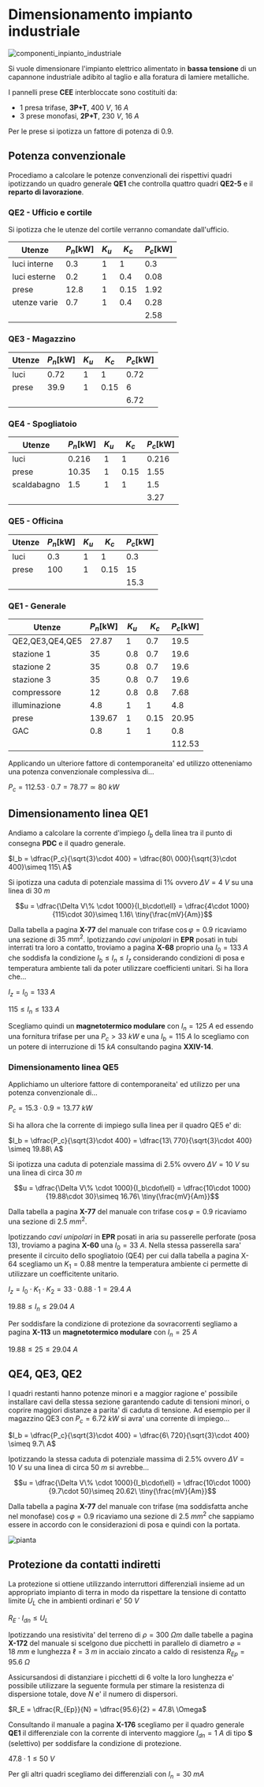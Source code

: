 # Dimensionamento impianto industriale  

![componenti_inpianto_industriale](https://github.com/user-attachments/assets/4146d858-064e-4321-a85c-ac7bb19a9b9a)  

Si vuole dimensionare l'impianto elettrico alimentato in **bassa tensione** di un capannone industriale adibito al taglio e alla foratura di lamiere metalliche.  

I pannelli prese **CEE** interbloccate sono costituiti da:  

* 1 presa trifase, **3P+T**, $400\ V,\ 16\ A$
* 3 prese monofasi, **2P+T**, $230\ V,\ 16\ A$

Per le prese si ipotizza un fattore di potenza di $0.9$.  

## Potenza convenzionale  

Procediamo a calcolare le potenze convenzionali dei rispettivi quadri ipotizzando un quadro generale **QE1**  che controlla quattro quadri **QE2-5** e il **reparto di lavorazione**.  

### QE2 - Ufficio e cortile  

Si ipotizza che le utenze del cortile verranno comandate dall'ufficio.  

| Utenze       | $P_n[\text{kW}]$ | $K_u$ | $K_c$ | $P_c[\text{kW}]$ |
| ------------ | ---------------- | ----- | ----- | ---------------- |
| luci interne | 0.3              | 1     | 1     | 0.3              |
| luci esterne | 0.2              | 1     | 0.4   | 0.08             |
| prese        | 12.8             | 1     | 0.15  | 1.92             |
| utenze varie | 0.7              | 1     | 0.4   | 0.28             |
|              |                  |       |       | 2.58             |

### QE3 - Magazzino  

| Utenze | $P_n[\text{kW}]$ | $K_u$ | $K_c$ | $P_c[\text{kW}]$ |
| ------ | ---------------- | ----- | ----- | ---------------- |
| luci   | 0.72             | 1     | 1     | 0.72             |
| prese  | 39.9             | 1     | 0.15  | 6                |
|        |                  |       |       | 6.72             |

### QE4 - Spogliatoio  

| Utenze      | $P_n[\text{kW}]$ | $K_u$ | $K_c$ | $P_c[\text{kW}]$ |
| ----------- | ---------------- | ----- | ----- | ---------------- |
| luci        | 0.216            | 1     | 1     | 0.216            |
| prese       | 10.35            | 1     | 0.15  | 1.55             |
| scaldabagno | 1.5              | 1     | 1     | 1.5              |
|             |                  |       |       | 3.27             |


### QE5 - Officina  

| Utenze | $P_n[\text{kW}]$ | $K_u$ | $K_c$ | $P_c[\text{kW}]$ |
| ------ | ---------------- | ----- | ----- | ---------------- |
| luci   | 0.3              | 1     | 1     | 0.3              |
| prese  | 100              | 1     | 0.15  | 15               |
|        |                  |       |       | 15.3             |

### QE1 - Generale  

| Utenze          | $P_n[\text{kW}]$ | $K_u$ | $K_c$ | $P_c[\text{kW}]$ |
| --------------- | ---------------- | ----- | ----- | ---------------- |
| QE2,QE3,QE4,QE5 | 27.87            | 1     | 0.7   | 19.5             |
| stazione 1      | 35               | 0.8   | 0.7   | 19.6             |
| stazione 2      | 35               | 0.8   | 0.7   | 19.6             |
| stazione 3      | 35               | 0.8   | 0.7   | 19.6             |
| compressore     | 12               | 0.8   | 0.8   | 7.68             |
| illuminazione   | 4.8              | 1     | 1     | 4.8              |
| prese           | 139.67           | 1     | 0.15  | 20.95            |
| GAC             | 0.8              | 1     | 1     | 0.8              |
|                 |                  |       |       | 112.53           |


Applicando un ulteriore fattore di contemporaneita' ed utilizzo otteneniamo una potenza convenzionale complessiva di...  

$P_c = 112.53 \cdot 0.7 = 78.77 \simeq 80\ kW$  

## Dimensionamento linea QE1  

Andiamo a calcolare la corrente d'impiego $I_b$ della linea tra il punto di consegna **PDC** e il quadro generale.  

$I_b = \dfrac{P_c}{\sqrt{3}\cdot 400} = \dfrac{80\ 000}{\sqrt{3}\cdot 400}\simeq 115\ A$  

Si ipotizza una caduta di potenziale massima di 1% ovvero $\Delta V = 4\ V$ su una linea di $30\ m$  

```math  
u = \dfrac{\Delta V\% \cdot 1000}{I_b\cdot\ell} = \dfrac{4\cdot 1000}{115\cdot 30}\simeq 1.16\ \tiny{\frac{mV}{Am}}
```

Dalla tabella a pagina **X-77** del manuale con trifase $\cos\varphi = 0.9$ ricaviamo una sezione di $35\ mm^2$. Ipotizzando *cavi unipolari* in **EPR** posati in tubi interrati tra loro a contatto, troviamo a pagina **X-68** proprio una $I_0 = 133\ A$ che soddisfa la condizione $I_b \le I_n \le I_z$ considerando condizioni di posa e temperatura ambiente tali da poter utilizzare coefficienti unitari. Si ha llora che...  

$I_z = I_0 = 133\ A$  

$115 \le I_n \le 133\ A$  

Scegliamo quindi un **magnetotermico modulare** con $I_n = 125\ A$ ed essendo una fornitura trifase per una $P_c > 33\ kW$ e una $I_b = 115\ A$ lo scegliamo con un potere di interruzione di $15\ kA$ consultando pagina **XXIV-14**.  

### Dimensionamento linea QE5  

Applichiamo un ulteriore fattore di contemporaneita' ed utilizzo per una potenza convenzionale di...  

$P_c = 15.3 \cdot 0.9 = 13.77\ kW$  

Si ha allora che la corrente di impiego sulla linea per il quadro QE5 e' di:  

$I_b = \dfrac{P_c}{\sqrt{3}\cdot 400} = \dfrac{13\ 770}{\sqrt{3}\cdot 400} \simeq 19.88\ A$  

Si ipotizza una caduta di potenziale massima di 2.5% ovvero $\Delta V = 10\ V$ su una linea di circa $30\ m$  

```math  
u = \dfrac{\Delta V\% \cdot 1000}{I_b\cdot\ell} = \dfrac{10\cdot 1000}{19.88\cdot 30}\simeq 16.76\ \tiny{\frac{mV}{Am}}
```

Dalla tabella a pagina **X-77** del manuale con trifase $\cos\varphi = 0.9$ ricaviamo una sezione di $2.5\ mm^2$.  

Ipotizzando *cavi unipolari* in **EPR** posati in aria su passerelle perforate (posa 13), troviamo a pagina **X-60** una $I_0 = 33\ A$. Nella stessa passerella sara' presente il circuito dello spogliatoio (QE4) per cui dalla tabella a pagina X-64 scegliamo un $K_1 = 0.88$ mentre la temperatura ambiente ci permette di utilizzare un coefficitente unitario.  

$I_z = I_0\cdot K_1\cdot K_2= 33\cdot 0.88\cdot 1 = 29.4\ A$  

$19.88 \le I_n \le 29.04\ A$  

Per soddisfare la condizione di protezione da sovracorrenti segliamo a pagina **X-113** un **magnetotermico modulare** con $I_n = 25\ A$  

$19.88 \le 25 \le 29.04\ A$  


## QE4, QE3, QE2  

I quadri restanti hanno potenze minori e a maggior ragione e' possibile installare cavi della stessa sezione garantendo cadute di tensioni minori, o coprire maggiori distanze a parita' di caduta di tensione. Ad esempio per il magazzino QE3 con $P_c = 6.72\ kW$ si avra' una corrente di impiego...  

$I_b = \dfrac{P_c}{\sqrt{3}\cdot 400} = \dfrac{6\ 720}{\sqrt{3}\cdot 400} \simeq 9.7\ A$  

Ipotizzando la stessa caduta di potenziale massima di 2.5% ovvero $\Delta V = 10\ V$ su una linea di circa $50\ m$ si avrebbe...    

```math  
u = \dfrac{\Delta V\% \cdot 1000}{I_b\cdot\ell} = \dfrac{10\cdot 1000}{9.7\cdot 50}\simeq 20.62\ \tiny{\frac{mV}{Am}}
```

Dalla tabella a pagina **X-77** del manuale con trifase (ma soddisfatta anche nel monofase) $\cos\varphi = 0.9$ ricaviamo una sezione di $2.5\ mm^2$ che sappiamo essere in accordo con le considerazioni di posa e quindi con la portata.  

![pianta](https://github.com/user-attachments/assets/efe3d4b7-6fba-48d2-bf38-53631b93bea4)  


## Protezione da contatti indiretti  

La protezione si ottiene utilizzando interruttori differenziali insieme ad un appropriato impianto di terra in modo da rispettare la tensione di contatto limite $U_L$ che in ambienti ordinari e' $50\ V$  

$R_E \cdot I_{dn} \le U_L$  

Ipotizzando una resistivita' del terreno di $\rho = 300\ \Omega m$ dalle tabelle a pagina **X-172** del manuale si scelgono due picchetti in parallelo di diametro $\varnothing = 18\ mm$ e lunghezza $\ell = 3\ m$ in acciaio zincato a caldo di resistenza $R_{Ep} = 95.6\ \Omega$  

Assicursandosi di distanziare i picchetti di $6$ volte la loro lunghezza e' possibile utilizzare la seguente formula per stimare la resistenza di dispersione totale, dove $N$ e' il numero di dispersori.  

$R_E = \dfrac{R_{Ep}}{N} = \dfrac{95.6}{2} = 47.8\ \Omega$  

Consultando il manuale a pagina **X-176** scegliamo per il quadro generale **QE1** il differenziale con la corrente di intervento maggiore $I_{dn} = 1\ A$ di tipo **S** (selettivo) per soddisfare la condizione di protezione.  

$47.8 \cdot 1 \le 50\ V$  

Per gli altri quadri scegliamo dei differenziali con $I_n = 30\ mA$  
